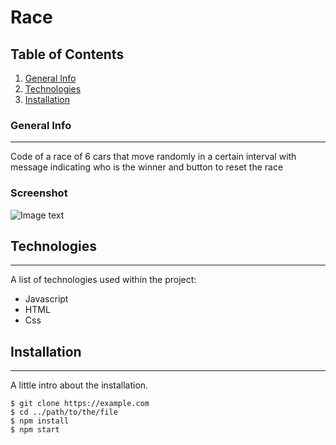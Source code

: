 # Race
## Table of Contents
1. [General Info](#general-info)
2. [Technologies](#technologies)
3. [Installation](#installation)

### General Info
***
Code of a race of 6 cars that move randomly in a certain interval with message indicating who is the winner and button to reset the race
### Screenshot
![Image text](https://www.united-internet.de/fileadmin/user_upload/Brands/Downloads/Logo_IONOS_by.jpg)
## Technologies
***
A list of technologies used within the project:
* Javascript
* HTML
* Css
## Installation
***
A little intro about the installation. 
```
$ git clone https://example.com
$ cd ../path/to/the/file
$ npm install
$ npm start
```

